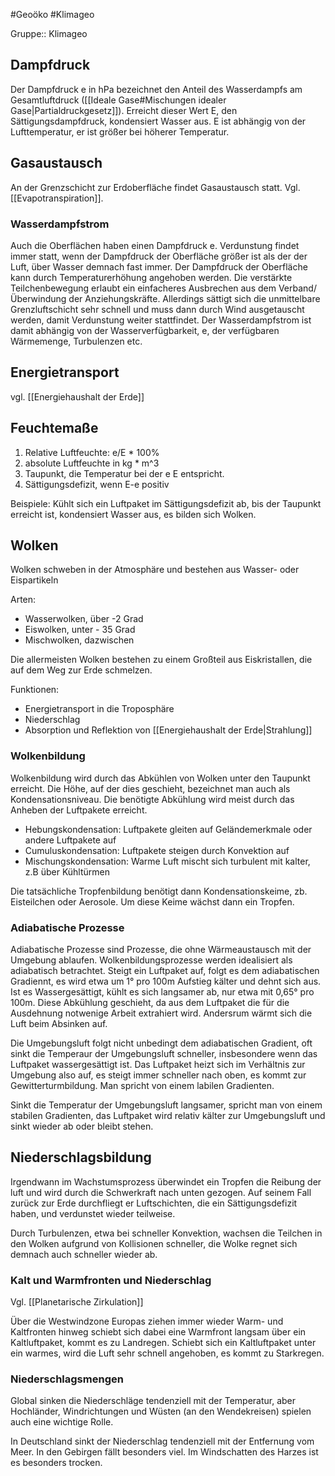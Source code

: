 #Geoöko #Klimageo 

Gruppe:: Klimageo

## Dampfdruck

Der Dampfdruck e in hPa bezeichnet den Anteil des Wasserdampfs am Gesamtluftdruck ([[Ideale Gase#Mischungen idealer Gase|Partialdruckgesetz]]). Erreicht dieser Wert E, den Sättigungsdampfdruck, kondensiert Wasser aus. E ist abhängig von der Lufttemperatur, er ist größer bei höherer Temperatur. 

## Gasaustausch

An der Grenzschicht zur Erdoberfläche findet Gasaustausch statt.
Vgl. [[Evapotranspiration]].

### Wasserdampfstrom

Auch die Oberflächen haben einen Dampfdruck e. Verdunstung findet immer statt, wenn der Dampfdruck der Oberfläche größer ist als der der Luft, über Wasser demnach fast immer. Der Dampfdruck der Oberfläche kann durch Temperaturerhöhung angehoben werden. Die verstärkte Teilchenbewegung erlaubt ein einfacheres Ausbrechen aus dem Verband/Überwindung der Anziehungskräfte. Allerdings sättigt sich die unmittelbare Grenzluftschicht sehr schnell und muss dann durch Wind ausgetauscht werden, damit Verdunstung weiter stattfindet.
Der Wasserdampfstrom ist damit abhängig von der Wasserverfügbarkeit, e, der verfügbaren Wärmemenge, Turbulenzen etc.


## Energietransport

vgl. [[Energiehaushalt der Erde]]

## Feuchtemaße

1. Relative Luftfeuchte: e/E * 100%
2. absolute Luftfeuchte in kg * m^3
3. Taupunkt, die Temperatur bei der e E entspricht.
4. Sättigungsdefizit, wenn E-e positiv

Beispiele: Kühlt sich ein Luftpaket im Sättigungsdefizit ab, bis der Taupunkt erreicht ist, kondensiert Wasser aus, es bilden sich Wolken. 

## Wolken

Wolken schweben in der Atmosphäre und bestehen aus Wasser- oder Eispartikeln

Arten:
- Wasserwolken, über -2 Grad
- Eiswolken, unter - 35 Grad
- Mischwolken, dazwischen

Die allermeisten Wolken bestehen zu einem Großteil aus Eiskristallen, die auf dem Weg zur Erde schmelzen.

Funktionen:
- Energietransport in die Troposphäre
- Niederschlag
- Absorption und Reflektion von [[Energiehaushalt der Erde|Strahlung]]

### Wolkenbildung

Wolkenbildung wird durch das Abkühlen von Wolken unter den Taupunkt erreicht. Die Höhe, auf der dies geschieht, bezeichnet man auch als Kondensationsniveau. Die benötigte Abkühlung wird meist durch das Anheben der Luftpakete erreicht.

- Hebungskondensation: Luftpakete gleiten auf Geländemerkmale oder andere Luftpakete auf
- Cumuluskondensation: Luftpakete steigen durch Konvektion auf
- Mischungskondensation: Warme Luft mischt sich turbulent mit kalter, z.B über Kühltürmen

Die tatsächliche Tropfenbildung benötigt dann Kondensationskeime, zb. Eisteilchen oder Aerosole. Um diese Keime wächst dann ein Tropfen.

### Adiabatische Prozesse

Adiabatische Prozesse sind Prozesse, die ohne Wärmeaustausch mit der Umgebung ablaufen. Wolkenbildungsprozesse werden idealisiert als adiabatisch betrachtet. Steigt ein Luftpaket auf, folgt es dem adiabatischen Gradiennt, es wird etwa um 1° pro 100m Aufstieg kälter und dehnt sich aus. Ist es Wassergesättigt, kühlt es sich langsamer ab, nur etwa mit 0,65° pro 100m. Diese Abkühlung geschieht, da aus dem Luftpaket die für die Ausdehnung notwenige Arbeit extrahiert wird. Andersrum wärmt sich die Luft beim Absinken auf.

Die Umgebungsluft folgt nicht unbedingt dem adiabatischen Gradient, oft sinkt die Temperaur der Umgebungsluft schneller, insbesondere wenn das Luftpaket wassergesättigt ist. Das Luftpaket heizt sich im Verhältnis zur Umgebung also auf, es steigt immer schneller nach oben, es kommt zur Gewitterturmbildung. Man spricht von einem labilen Gradienten.

Sinkt die Temperatur der Umgebungsluft langsamer, spricht man von einem stabilen Gradienten, das Luftpaket wird relativ kälter zur Umgebungsluft und sinkt wieder ab oder bleibt stehen.

## Niederschlagsbildung

Irgendwann im Wachstumsprozess überwindet ein Tropfen die Reibung der luft und wird durch die Schwerkraft nach unten gezogen. Auf seinem Fall zurück zur Erde durchfliegt er Luftschichten, die ein Sättigungsdefizit haben, und verdunstet wieder teilweise.

Durch Turbulenzen, etwa bei schneller Konvektion, wachsen die Teilchen in den Wolken aufgrund von Kollisionen schneller, die Wolke regnet sich demnach auch schneller wieder ab.

### Kalt und Warmfronten und Niederschlag

Vgl. [[Planetarische Zirkulation]]

Über die Westwindzone Europas ziehen immer wieder Warm- und Kaltfronten hinweg schiebt sich dabei eine Warmfront langsam über ein Kaltluftpaket, kommt es zu Landregen. Schiebt sich ein Kaltluftpaket unter ein warmes, wird die Luft sehr schnell angehoben, es kommt zu Starkregen.

### Niederschlagsmengen

Global sinken die Niederschläge tendenziell mit der Temperatur, aber Hochländer, Windrichtungen und Wüsten (an den Wendekreisen) spielen auch eine wichtige Rolle.

In Deutschland sinkt der Niederschlag tendenziell mit der Entfernung vom Meer. In den Gebirgen fällt besonders viel. Im Windschatten des Harzes ist es besonders trocken.